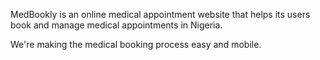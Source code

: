 MedBookly is an online medical appointment website that helps its users book and manage medical appointments in Nigeria.

We're making the medical booking process easy and mobile.